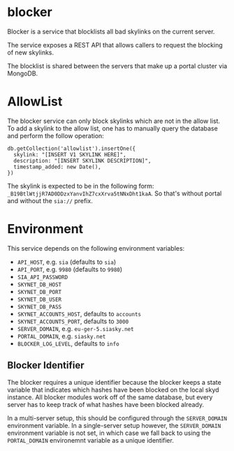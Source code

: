 # blocker

Blocker is a service that blocklists all bad skylinks on the current server.

The service exposes a REST API that allows callers to request the blocking of new skylinks.

The blocklist is shared between the servers that make up a portal cluster via MongoDB.

# AllowList

The blocker service can only block skylinks which are not in the allow list.
To add a skylink to the allow list, one has to manually query the database and
perform the follow operation:

```
db.getCollection('allowlist').insertOne({
  skylink: "[INSERT V1 SKYLINK HERE]",
  description: "[INSERT SKYLINK DESCRIPTION]",
  timestamp_added: new Date(),
})
```

The skylink is expected to be in the following form: `_B19BtlWtjjR7AD0DDzxYanvIhZ7cxXrva5tNNxDht1kaA`.
So that's without portal and without the `sia://` prefix.

# Environment

This service depends on the following environment variables:
* `API_HOST`, e.g. `sia` (defaults to `sia`)
* `API_PORT`, e.g. `9980` (defaults to `9980`)
* `SIA_API_PASSWORD`
* `SKYNET_DB_HOST`
* `SKYNET_DB_PORT`
* `SKYNET_DB_USER`
* `SKYNET_DB_PASS`
* `SKYNET_ACCOUNTS_HOST`, defaults to `accounts`
* `SKYNET_ACCOUNTS_PORT`, defaults to `3000`
* `SERVER_DOMAIN`, e.g. `eu-ger-5.siasky.net`
* `PORTAL_DOMAIN`, e.g. `siasky.net`
* `BLOCKER_LOG_LEVEL`, defaults to `info`

## Blocker Identifier

The blocker requires a unique identifier because the blocker keeps a state
variable that indicates which hashes have been blocked on the local skyd
instance. All blocker modules work off of the same database, but every server
has to keep track of what hashes have been blocked already.

In a multi-server setup, this should be configured through the `SERVER_DOMAIN`
environment variable. In a single-server setup however, the `SERVER_DOMAIN`
environment variable is not set, in which case we fall back to using the
`PORTAL_DOMAIN` environemnt variable as a unique identifier.
